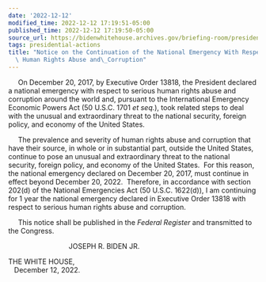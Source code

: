 ```yaml
---
date: '2022-12-12'
modified_time: 2022-12-12 17:19:51-05:00
published_time: 2022-12-12 17:19:50-05:00
source_url: https://bidenwhitehouse.archives.gov/briefing-room/presidential-actions/2022/12/12/notice-on-the-continuation-of-the-national-emergency-with-respect-to-serious-human-rights-abuse-and-corruption-2/
tags: presidential-actions
title: "Notice on the Continuation of the National Emergency With Respect to Serious\
  \ Human Rights Abuse and\_Corruption"
---
```

 
     On December 20, 2017, by Executive Order 13818, the President
declared a national emergency with respect to serious human rights abuse
and corruption around the world and, pursuant to the International
Emergency Economic Powers Act (50 U.S.C. 1701 *et seq.*), took related
steps to deal with the unusual and extraordinary threat to the national
security, foreign policy, and economy of the United States.

     The prevalence and severity of human rights abuse and corruption
that have their source, in whole or in substantial part, outside the
United States, continue to pose an unusual and extraordinary threat to
the national security, foreign policy, and economy of the United
States.  For this reason, the national emergency declared on December
20, 2017, must continue in effect beyond December 20, 2022.  Therefore,
in accordance with section 202(d) of the National Emergencies Act (50
U.S.C. 1622(d)), I am continuing for 1 year the national emergency
declared in Executive Order 13818 with respect to serious human rights
abuse and corruption.

     This notice shall be published in the *Federal Register* and
transmitted to the Congress.

                               JOSEPH R. BIDEN JR.

THE WHITE HOUSE,  
   December 12, 2022.
